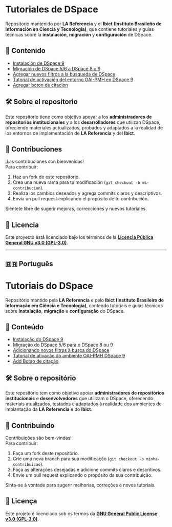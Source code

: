 # Tutoriales de DSpace

Repositorio mantenido por **LA Referencia** y el **Ibict (Instituto Brasileño de Información en Ciencia y Tecnología)**, que contiene tutoriales y guías técnicas sobre la **instalación**, **migración** y **configuración** de DSpace.

## 📘 Contenido

- [Instalación de DSpace 9](instalacion-dspace9-es.md)  
- [Migración de DSpace 5/6 a DSpace 8 o 9](migracion-dspace-es.md)  
- [Agregar nuevos filtros a la búsqueda de DSpace](agregar-nuevos-filtros-busqueda-dspace-es.md)  
- [Tutorial de activación del entorno OAI-PMH en DSpace 9](activacion-oai-pmh-es.md)
- [Agregar boton de citacion](agregar-boton-de-citacion-es.md)

## 🛠️ Sobre el repositorio

Este repositorio tiene como objetivo apoyar a los **administradores de repositorios institucionales** y a los **desarrolladores** que utilizan DSpace, ofreciendo materiales actualizados, probados y adaptados a la realidad de los entornos de implementación de **LA Referencia** y del **Ibict**.

## 🤝 Contribuciones

¡Las contribuciones son bienvenidas!  
Para contribuir:

1. Haz un fork de este repositorio.  
2. Crea una nueva rama para tu modificación (`git checkout -b mi-contribucion`).  
3. Realiza los cambios deseados y agrega commits claros y descriptivos.  
4. Envía un pull request explicando el propósito de tu contribución.  

Siéntete libre de sugerir mejoras, correcciones y nuevos tutoriales.

## 🧾 Licencia

Este proyecto está licenciado bajo los términos de la **[Licencia Pública General GNU v3.0 (GPL-3.0)](https://www.gnu.org/licenses/gpl-3.0.html)**.

---
## 🇧🇷 Português

# Tutoriais do DSpace

Repositório mantido pela **LA Referencia** e pelo **Ibict (Instituto Brasileiro de Informação em Ciência e Tecnologia)**, contendo tutoriais e guias técnicos sobre **instalação**, **migração** e **configuração** do DSpace.

## 📘 Conteúdo

- [Instalação do DSpace 9](instalacao-dspace9-pt.md)  
- [Migração do DSpace 5/6 para o DSpace 8 ou 9](migracao-dspace-pt.md)  
- [Adicionando novos filtros à busca do DSpace](add-novos-filtros-a-busca-dspace-pt.md)
- [Tutorial de ativação do ambiente OAI-PMH DSpace 9](ativacao-oai-pmh-pt.md)
- [Add Botao de citação](add-botao-de-citacao-pt.md)

## 🛠️ Sobre o repositório

Este repositório tem como objetivo apoiar **administradores de repositórios institucionais** e **desenvolvedores** que utilizam o DSpace, oferecendo materiais atualizados, testados e adaptados à realidade dos ambientes de implantação da **LA Referencia** e do **Ibict**.

## 🤝 Contribuindo

Contribuições são bem-vindas!  
Para contribuir:

1. Faça um fork deste repositório.
2. Crie uma nova branch para sua modificação (`git checkout -b minha-contribuicao`).
3. Faça as alterações desejadas e adicione commits claros e descritivos.
4. Envie um pull request explicando o propósito da sua contribuição.

Sinta-se à vontade para sugerir melhorias, correções e novos tutoriais.

## 🧾 Licença

Este projeto é licenciado sob os termos da **[GNU General Public License v3.0 (GPL-3.0)](https://www.gnu.org/licenses/gpl-3.0.html)**.

